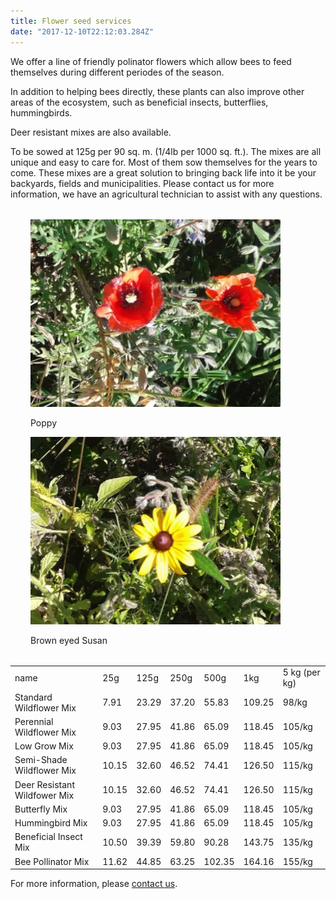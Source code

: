```yaml
---
title: Flower seed services
date: "2017-12-10T22:12:03.284Z"
---
```


We offer a line of friendly polinator flowers which allow bees to feed themselves during different periodes of the season.

In addition to helping bees directly, these plants can also improve other areas of the ecosystem, such as  beneficial insects, butterflies, hummingbirds. 

Deer resistant mixes are also available.


To be sowed at 125g per 90 sq. m. (1/4lb per 1000 sq. ft.). The mixes are all unique and easy to care for. Most of them sow themselves for the years to come. These mixes are a great solution to bringing back life into it be your backyards, fields and municipalities. Please contact us for more information, we have an agricultural technician to assist with any questions.  


<div class="row" style="margin:2rem; 0">
  <div class="col-sm-6">
    <div class="card">
      <img style="width:400px;height: 300px" class="card-img-top" src="./coquelicot-4x3.png" alt="Card image cap" />
      <div class="card-block">
        <p class="card-text">Poppy</p>
      </div>
    </div>
  </div>
  <div class="col-sm-6">
    <div class="card">
      <img style="width:400px;height: 300px"  class="card-img-top" src="./yellow-flower-4x3.png" alt="Card image cap" />
      <div class="card-block">
        <p class="card-text">Brown eyed Susan</p>
      </div>
    </div>
  </div>
</div>



<table class="table price-table">
<tr><td>name</td><td>25g</td><td>125g</td><td>250g</td><td>500g</td><td>1kg</td><td>5 kg (per kg)</td></tr>
<tr><td>Standard Wildflower Mix</td><td>  7.91</td><td>  23.29</td><td>  37.20</td><td>  55.83</td><td>  109.25</td><td>98/kg</td></tr>
<tr><td>Perennial Wildflower Mix</td><td>  9.03</td><td>  27.95</td><td>  41.86</td><td>  65.09</td><td>  118.45</td><td>105/kg</td></tr>
<tr><td>Low Grow Mix</td><td>  9.03</td><td>  27.95</td><td>  41.86</td><td>  65.09</td><td>  118.45</td><td>105/kg</td></tr>
<tr><td>Semi-Shade Wildflower Mix</td><td>  10.15</td><td>  32.60</td><td>  46.52</td><td>  74.41</td><td>  126.50</td><td>115/kg</td></tr>
<tr><td>Deer Resistant Wildfower Mix</td><td>  10.15</td><td>  32.60</td><td>  46.52</td><td>  74.41</td><td>  126.50</td><td>115/kg</td></tr>
<tr><td>Butterfly Mix</td><td>  9.03</td><td>  27.95</td><td>  41.86</td><td>  65.09</td><td>  118.45</td><td>105/kg</td></tr>
<tr><td>Hummingbird Mix</td><td>  9.03</td><td>  27.95</td><td>  41.86</td><td>  65.09</td><td>  118.45</td><td>105/kg</td></tr>
<tr><td>Beneficial Insect Mix</td><td>  10.50</td><td>  39.39</td><td>  59.80</td><td>  90.28</td><td>  143.75</td><td>135/kg</td></tr>
<tr><td>Bee Pollinator Mix</td><td>  11.62</td><td>  44.85</td><td>  63.25</td><td>  102.35</td><td>  164.16</td><td>155/kg</td></tr>
</table>




For more information, please [contact us](/contact).
